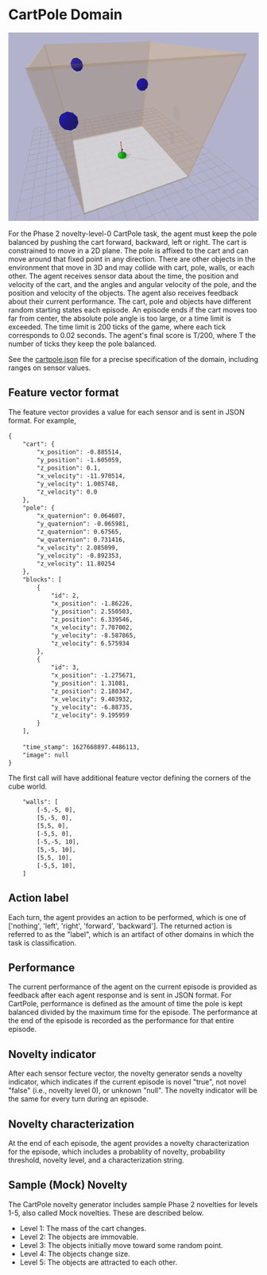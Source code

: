 # CartPole Domain

![CartPole World](cartpole.png)

For the Phase 2 novelty-level-0 CartPole task, the agent must keep the pole balanced
by pushing the cart forward, backward, left or right. The cart is constrained to move
in a 2D plane. The pole is affixed to the cart and can move around that fixed point
in any direction. There are other objects in the environment that move in 3D and may
collide with cart, pole, walls, or each other. The agent receives sensor
data about the time, the position and velocity of the cart, and the angles and
angular velocity of the pole, and the position and velocity of the objects. The agent
also receives feedback about their current performance. The
cart, pole and objects have different random starting states each episode. An episode ends
if the cart moves too far from center, the absolute pole angle is too large,
or a time limit is exceeded. The time limit is 200 ticks of the game, where each tick
corresponds to 0.02 seconds. The agent's final score is T/200, where T the number of
ticks they keep the pole balanced.

See the [cartpole.json](cartpole.json) file for a precise specification of the
domain, including ranges on sensor values.

## Feature vector format

The feature vector provides a value for each sensor and is sent in JSON format.
For example,

```
{
    "cart": {
        "x_position": -0.885514,
        "y_position": -1.605059,
        "z_position": 0.1,
        "x_velocity": -11.970514,
        "y_velocity": 1.005748,
        "z_velocity": 0.0
    },
    "pole": {
        "x_quaternion": 0.064607,
        "y_quaternion": -0.065981,
        "z_quaternion": 0.67565,
        "w_quaternion": 0.731416,
        "x_velocity": 2.085099,
        "y_velocity": -0.892353,
        "z_velocity": 11.80254
    },
    "blocks": [
        {
            "id": 2,
            "x_position": -1.86226,
            "y_position": 2.550503,
            "z_position": 6.339546,
            "x_velocity": 7.707002,
            "y_velocity": -8.587865,
            "z_velocity": 6.575934
        },
        {
            "id": 3,
            "x_position": -1.275671,
            "y_position": 1.31081,
            "z_position": 2.180347,
            "x_velocity": 9.403932,
            "y_velocity": -6.88735,
            "z_velocity": 9.195959
        }
    ],

    "time_stamp": 1627668897.4486113,
    "image": null
}

```
The first call will have additional feature vector defining the corners of the cube world.

```
    "walls": [
        [-5,-5, 0],
        [5,-5, 0],
        [5,5, 0],
        [-5,5, 0],
        [-5,-5, 10],
        [5,-5, 10],
        [5,5, 10],
        [-5,5, 10],
    ]
```

## Action label

Each turn, the agent provides an action to be performed, which is one of
['nothing', 'left', 'right', 'forward', 'backward']. The returned action is
referred to as the "label", which is an artifact of other domains in which
the task is classification.

## Performance

The current performance of the agent on the current episode is provided as
feedback after each agent response and is sent in JSON format. For CartPole,
performance is defined as the amount of time the pole is kept balanced
divided by the maximum time for the episode. The performance at the end of
the episode is recorded as the performance for that entire episode.

## Novelty indicator

After each sensor fecture vector, the novelty generator sends a novelty
indicator, which indicates if the current episode is novel "true", not novel
"false" (i.e., novelty level 0), or unknown "null". The novelty indicator will
be the same for every turn during an episode.

## Novelty characterization

At the end of each episode, the agent provides a novelty characterization
for the episode, which includes a probablity of novelty, probability threshold,
novelty level, and a characterization string.

## Sample (Mock) Novelty

The CartPole novelty generator includes sample Phase 2 novelties for levels 1-5,
also called Mock novelties. These are described below.

* Level 1: The mass of the cart changes.
* Level 2: The objects are immovable.
* Level 3: The objects initially move toward some random point.
* Level 4: The objects change size.
* Level 5: The objects are attracted to each other.


